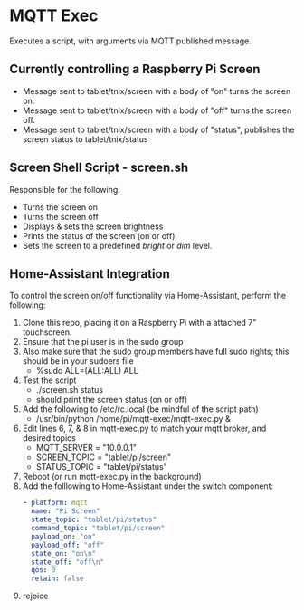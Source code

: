 # MQTT Exec
Executes a script, with arguments via MQTT published message. 

## Currently controlling a Raspberry Pi Screen

* Message sent to tablet/tnix/screen with a body of "on" turns the screen on.
* Message sent to tablet/tnix/screen with a body of "off" turns the screen off.
* Message sent to tablet/tnix/screen with a body of "status", publishes the screen status to tablet/tnix/status

## Screen Shell Script - screen.sh

Responsible for the following:

* Turns the screen on
* Turns the screen off
* Displays & sets the screen brightness
* Prints the status of the screen (on or off)
* Sets the screen to a predefined *bright* or *dim* level.

## Home-Assistant Integration

To control the screen on/off functionality via Home-Assistant, perform the following:

1. Clone this repo, placing it on a Raspberry Pi with a attached 7" touchscreen.
1. Ensure that the pi user is in the sudo group
1. Also make sure that the sudo group members have full sudo rights; this should be in your sudoers file
	-  %sudo	ALL=(ALL:ALL) ALL
0. Test the script
	- ./screen.sh status
	- should print the screen status (on or off)
0. Add the following to /etc/rc.local  (be mindful of the script path)
	- /usr/bin/python /home/pi/mqtt-exec/mqtt-exec.py &
0. Edit lines 6, 7, & 8 in mqtt-exec.py to match your mqtt broker, and desired topics
	- MQTT_SERVER = "10.0.0.1"
	- SCREEN_TOPIC = "tablet/pi/screen"
	- STATUS_TOPIC = "tablet/pi/status"
0. Reboot (or run mqtt-exec.py in the background)
0. Add the folllowing to Home-Assistant under the switch component:
    ```yaml
    - platform: mqtt
      name: "Pi Screen"
      state_topic: "tablet/pi/status"
      command_topic: "tablet/pi/screen"
      payload_on: "on"
      payload_off: "off"
      state_on: "on\n"
      state_off: "off\n"
      qos: 0
      retain: false
    ```
0. rejoice
